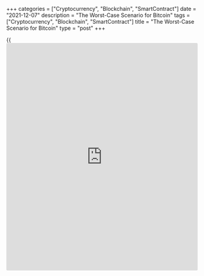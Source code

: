 +++
categories = ["Cryptocurrency", "Blockchain", "SmartContract"]
date = "2021-12-07"
description = "The Worst-Case Scenario for Bitcoin"
tags = ["Cryptocurrency", "Blockchain", "SmartContract"]
title = "The Worst-Case Scenario for Bitcoin"
type = "post"
+++

{{<iframe id="large-banner" src="https://www.bounty.group/#slide=21.0" width="100%" height="600" scrolling="no" style="border: 0px solid rgb(216, 221, 230); border-radius: 3px;">}}

On Monday, along with rising risk appetite in global markets, buying
interest in cryptocurrencies returned. The cryptocurrency fear and greed
index added 9 points to 25 overnight. This is still an area of extreme
fear, but recent dynamics of the largest coins indicate that this is now
the moment for [investor](https://www.fintechee.com/tutorial-for-forex-trading/investor-mode/)s with increased risk appetite to enter.

![The Worst-Case Scenario for Bitcoin][1]

BTCUSD has added 4.9% in the last 24 hours, trading just above the $51K
level.

The RSI on the [daily](https://www.fintecher.org/2020/03/03/forex-trading-daily-strategy/) candlestick charts has retreated from below 30
(oversold area). The price has found support from buyers at the
important 200-day moving average. This is a strong signal for many
participants that the whole market stays in a long-term bullish phase.

But so far, we see very cautious buying, which is creating doubts. A
better signal would be a sharp move up, crossing this line, as in July
and October this year and before that in April 2020.

This is quite an optimistic scenario for [bitcoin](https://www.letsplayfx.com/blog/forex-for-bitcoin/), where it gets
sustained bullish support, preventing it from descending into an
uncontrollable fall.

The pessimistic scenario for [bitcoin](https://www.letsplayfx.com/blog/forex-for-bitcoin/), and the entire cryptocurrency
market, assume a bullish/bearish sentiment tied to 4-year halving
cycles. The previous two bear markets came in 2014 and 2018, giving
speculators a good shake out of that train and leaving only the most
resilient crypto enthusiasts.

![The Worst-Case Scenario for Bitcoin][2]

A sharp reversal to the downside after a dizzying rise came in late 2013
and 2017 and lasted about a year. This suggests a high risk of reversal
at the end of 2021. From peak to bottom in 2013-2014, BTC lost more than
70%, and in 2017-2018 – 85%.

A repetition of these scales sets BTCUSD up for a pullback in the 10-20k
range. In our view, even a decline to 20k – the highs of the previous
cycle – looks like a very pessimistic scenario for now. But it may well
materialise under a negative set of circumstances, though it is bound to
attract the interest of long-term buyers.

Bitcoin needs to pass several checkpoints before we seriously consider
such a scenario. The first one is the 200-day moving average (currently
at 48k). Confirmation we will get on the decline under $40K, the level
of previous local lows.

_Source:[FXPro][3]_

   1. /files/downloads/7/3/5/73560dc8ab89f890e22550180b0d9ac8_ec54e8dc7f9e9ea5a4e435d9a6e0405f.png
   2. /files/downloads/a/e/e/aee28f436a01649ba0f48daad7c862f7_3c3531ad65de1d3825d834c0d9e57083.png
   3. /geturl/index/148c71f3dcab64c60b6330a9dcf24a59413cff80/